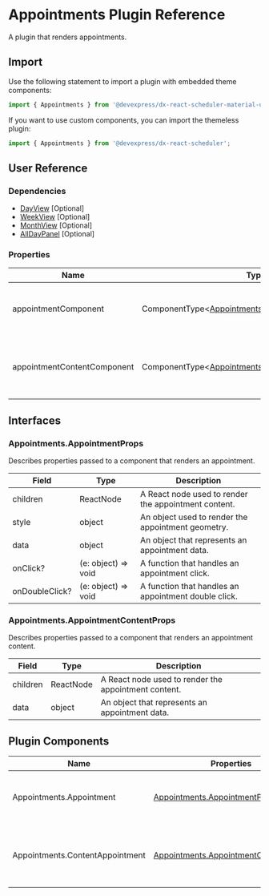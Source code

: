 # Appointments Plugin Reference

A plugin that renders appointments.

## Import

Use the following statement to import a plugin with embedded theme components:

```js
import { Appointments } from '@devexpress/dx-react-scheduler-material-ui';
```

If you want to use custom components, you can import the themeless plugin:

```js
import { Appointments } from '@devexpress/dx-react-scheduler';
```

## User Reference

### Dependencies

- [DayView](day-view.md) [Optional]
- [WeekView](week-view.md) [Optional]
- [MonthView](month-view.md) [Optional]
- [AllDayPanel](all-day-panel.md) [Optional]

### Properties

Name | Type | Default | Description
-----|------|---------|------------
appointmentComponent | ComponentType&lt;[Appointments.AppointmentProps](#appointmentsappointmentprops)&gt; | | A component that renders an appointment.
appointmentContentComponent | ComponentType&lt;[Appointments.AppointmentContentProps](#appointmentsappointmentcontentprops)&gt; | | A component that renders an appointment content.

## Interfaces

### Appointments.AppointmentProps

Describes properties passed to a component that renders an appointment.

Field | Type | Description
------|------|------------
children | ReactNode | A React node used to render the appointment content.
style | object | An object used to render the appointment geometry.
data | object | An object that represents an appointment data.
onClick? | (e: object) => void | A function that handles an appointment click.
onDoubleClick? | (e: object) => void | A function that handles an appointment double click.

### Appointments.AppointmentContentProps

Describes properties passed to a component that renders an appointment content.

Field | Type | Description
------|------|------------
children | ReactNode | A React node used to render the appointment content.
data | object | An object that represents an appointment data.

## Plugin Components

Name | Properties | Description
-----|------------|------------
Appointments.Appointment | [Appointments.AppointmentProps](#appointmentsappointmentprops) | A component that renders an appointment.
Appointments.ContentAppointment | [Appointments.AppointmentContentProps](#appointmentsappointmentcontentprops) | A component that renders an appointment content.
